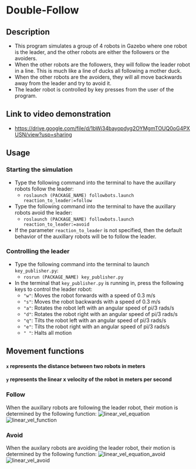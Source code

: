 # Double-Follow

## Description

* This program simulates a group of 4 robots in Gazebo where one robot is the leader, and the other robots are either the followers or the avoiders.
* When the other robots are the followers, they will follow the leader robot in a line. This is much like a line of ducks all following a mother duck.
* When the other robots are the avoiders, they will all move backwards away from the leader and try to avoid it.
* The leader robot is controlled by key presses from the user of the program.

## Link to video demonstration

* https://drive.google.com/file/d/1bWj34bayopdyg2OYMgmTOUQ0oG4PXUSN/view?usp=sharing

## Usage

### Starting the simulation

* Type the following command into the terminal to have the auxillary robots follow the leader: 
  * <code>roslaunch (PACKAGE_NAME) followbots.launch reaction_to_leader:=follow</code>
* Type the following command into the terminal to have the auxillary robots avoid the leader: 
  * <code>roslaunch (PACKAGE_NAME) followbots.launch reaction_to_leader:=avoid</code>
* If the parameter <code>reaction_to_leader</code> is not specified, then the default behavior of the auxillary robots will be to follow the leader.

### Controlling the leader

* Type the following command into the terminal to launch <code>key_publisher.py</code>:
  * <code>rosrun (PACKAGE_NAME) key_publisher.py</code>
* In the terminal that <code>key_publisher.py</code> is running in, press the following keys to control the leader robot:
  * <code>"w"</code>: Moves the robot forwards with a speed of 0.3 m/s
  * <code>"s"</code>: Moves the robot backwards with a speed of 0.3 m/s
  * <code>"a"</code>: Rotates the robot left with an angular speed of pi/3 rads/s
  * <code>"d"</code>: Rotates the robot right with an angular speed of pi/3 rads/s
  * <code>"q"</code>: Tilts the robot left with an angular speed of pi/3 rads/s
  * <code>"e"</code>: Tilts the robot right with an angular speed of pi/3 rads/s
  * <code>" "</code>: Halts all motion

## Movement functions
#### <code>x</code> represents the distance between two robots in meters
#### <code>y</code> represents the linear x velocity of the robot in meters per second

### Follow

When the auxillary robots are following the leader robot, their motion is determined by the following function:
![linear_vel_equation](https://user-images.githubusercontent.com/57344340/112061632-28dc8400-8b35-11eb-86f8-ddcb97500d38.PNG)
![linear_vel_function](https://user-images.githubusercontent.com/57344340/112061642-2d08a180-8b35-11eb-8ca4-b448bcac5bb6.PNG)

### Avoid

When the auxilary robots are avoiding the leader robot, their motion is determined by the following function:
![linear_vel_equation_avoid](https://user-images.githubusercontent.com/57344340/112062341-35151100-8b36-11eb-8bf5-dd030515c66a.PNG)
![linear_vel_avoid](https://user-images.githubusercontent.com/57344340/112062349-36ded480-8b36-11eb-8cd3-87f3f0c46be5.PNG)





